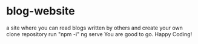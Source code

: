 # blog-website
a site where you can read blogs written by others and create your own
clone repository
run "npm -i"
ng serve
You are good to go. Happy Coding!
